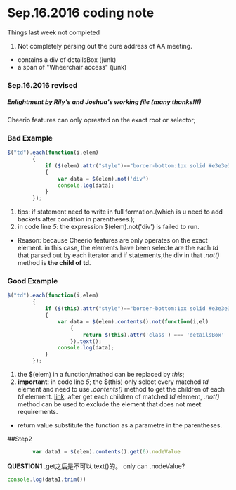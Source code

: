 # Sep.16.2016 coding note
Things last week not completed
1. Not completely persing out the pure address of AA meeting. 
  * contains a div of detailsBox (junk)
  * a span of "Wheerchair access" (junk)

### Sep.16.2016 revised
##### Enlightment by Rily's and Joshua's working file (many thanks!!!)

Cheerio features can only opreated on the exact root or selector;

### Bad Example
```js
$("td").each(function(i,elem)
        {
            if ($(elem).attr("style")=="border-bottom:1px solid #e3e3e3; width:260px")
            {
                var data = $(elem).not('div')
                console.log(data);
            }
        });
```

1. tips: if statement need to write in full formation.(which is u need to add backets after condition in parentheses.);
2. in code line *5*: the expression $(elem).not('div') is failed to run.
  *  Reason: because Cheerio features are only operates on the exact element. in this case, the elements have been selecte are the each *td* that parsed out by each iterator and if statements,the div in that *.not()* method is **the child of td**.

### Good Example
```js
$("td").each(function(i,elem)
        {
            if ($(this).attr("style")=="border-bottom:1px solid #e3e3e3; width:260px")
            {
                var data = $(elem).contents().not(function(i,el)
                    {
                        return $(this).attr('class') === 'detailsBox'
                    }).text();
                console.log(data);
            }
        });
```
1.  the $(elem) in a function/mathod can be replaced by *this*;
2.  **important**: in code line *5*; the $(this) only select every matched *td* element and need to use *.contents()* method to get the children of each *td* elemrent. [link](https://www.npmjs.com/package/cheerio#contents "Title"). after get each children of matched *td* element, *.not()* method can be used to exclude the element that does not meet requirements.
  * return value substitute the function as a parametre in the parentheses.





##Step2 
```js
        var data1 = $(elem).contents().get(6).nodeValue
```
**QUESTION1**
.get之后是不可以.text()的。
only can .nodeValue?
```js
console.log(data1.trim())
```